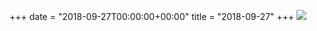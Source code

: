 +++
date = "2018-09-27T00:00:00+00:00"
title = "2018-09-27"
+++
<img class="img-fluid" src="/2018-09-27.jpg" />

